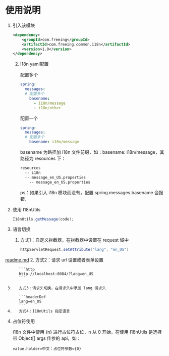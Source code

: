 # 使用说明

1.   引入该模块

     ```xml
     <dependency>
         <groupId>com.freeing</groupId>
         <artifactId>com.freeing.common.i18n</artifactId>
         <version>1.0</version>
     </dependency>
     ```

     2.   I18n yaml配置

          配置多个

          ```yaml
          spring:
            messages:
            # 配置多个
              basename:
                - i18n/message
                - i18n/other
          ```

          配置一个

          ```yaml
          spring:
            messages:
            # 配置多个
              basename: i18n/message
          ```

          basename 为路径加 i18n 文件前缀，如：basename: i18n/message，其路径为 resources 下：

          ```txt
          resources
            -- i18n
          	-- message_en_US.properties
              -- message_en_US.properties
          ```

          ps：如果引入 i18n 模块而没有，配置 spring.messages.basename 会报错.

2.   使用 I18nUtils

     ```java
     I18nUtils.getMessage(code);
     ```

3.   语言切换

     1.   方式1：自定义拦截器，在拦截器中设置在 request 域中

          ```java
          httpServletRequest.setAttribute("lang", "en_US")
          ```
[readme.md](readme.md)
     2.   方式2：请求 url 设置或者表单设置

          ```http
          http://localhost:8084/?lang=en_US
          ```

     3.   方式3：请求头切换，在请求头中添加 lang 请求头

          ```headerDef
          lang=en_US
          ```
     4.   方式4：I18nUtils 指定语言

4.   占位符使用

     i18n 文件中使用 {n} 进行占位符占位，n 从 0 开始，在使用 I18nUtils 是选择带 Object[] args 传参的 api，如：

     ```i18n
     value.holder=中文：占位符参数={0}
     ```

     